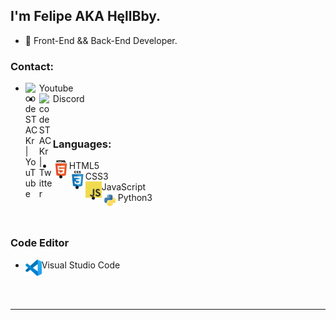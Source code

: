## I'm Felipe AKA HęllBby.

- 🌱 Front-End && Back-End Developer.

### Contact:

- Youtube [<img align="left" alt="codeSTACKr | YouTube" width="22px" src="https://cdn.jsdelivr.net/npm/simple-icons@v3/icons/youtube.svg" />][youtube]
- Discord [<img align="left" alt="codeSTACKr | Twitter" width="22px" src="https://cdn.jsdelivr.net/npm/simple-icons@v3/icons/discord.svg" />][discord]

<br />

### Languages:

- HTML5 <img align="left" alt="HTML5" width="26px" src="https://raw.githubusercontent.com/github/explore/78df643247d429f6cc873026c0622819ad797942/topics/html/html.png" />
- CSS3 <img align="left" alt="CSS3" width="26px" src="https://raw.githubusercontent.com/github/explore/78df643247d429f6cc873026c0622819ad797942/topics/css/css.png" />
- JavaScript <img align="left" alt="JavaScript" width="26px" src="https://raw.githubusercontent.com/github/explore/78df643247d429f6cc873026c0622819ad797942/topics/javascript/javascript.png" />
- Python3 <img align="left" alt="Python" width="26px" src="https://raw.githubusercontent.com/github/explore/78df643247d429f6cc873026c0622819ad797942/topics/python/python.png" />

<br />

### Code Editor

- Visual Studio Code <img align="left" alt="Visual Studio Code" width="26px" src="https://raw.githubusercontent.com/github/explore/80688e429a7d4ef2fca1e82350fe8e3517d3494d/topics/visual-studio-code/visual-studio-code.png" />

<br />
<br />

---

[discord]: https://discord.gg/KDaFvJzSZK
[youtube]: https://youtube.com/channel/UC9gUUcO0pGUTCnZrieBfqaw/
